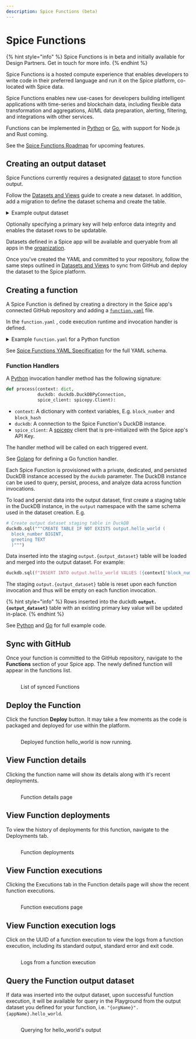 ```yaml
---
description: Spice Functions (beta)
---
```


# Spice Functions

{% hint style="info" %}
Spice Functions is in beta and initially available for Design Partners. Get in touch for more info.
{% endhint %}

Spice Functions is a hosted compute experience that enables developers to write code in their preferred language and run it on the Spice platform, co-located with Spice data.

Spice Functions enables new use-cases for developers building intelligent applications with time-series and blockchain data, including flexible data transformation and aggregations, AI/ML data preparation, alerting, filtering, and integrations with other services.

Functions can be implemented in [Python](python.md) or [Go](golang.md), with support for Node.js and Rust coming.

See the [Spice Functions Roadmap](roadmap.md) for upcoming features.

## Creating an output dataset

Spice Functions currently requires a designated [dataset](../datasets-and-views.md) to store function output.

Follow the [Datasets and Views](../datasets-and-views.md) guide to create a new dataset. In addition, add a migration to define the dataset schema and create the table.

<details>

<summary>Example output dataset</summary>

```yaml
# .spice/datasets/hello_world.yml
name: {orgName}.{appName}.hello_world
type: append
migrations:
  - name: create_table
    sql: |
      CREATE TABLE IF NOT EXISTS {orgName}.{appName}.hello_world (
        block_number BIGINT PRIMARY KEY,
        greeting TEXT
      )
```

Replace `{orgName}` and `{appName}` with the values for your specific org and app.

</details>

Optionally specifying a primary key will help enforce data integrity and enables the dataset rows to be updatable.

Datasets defined in a Spice app will be available and queryable from all apps in the [organization](../../portal/organizations.md).

Once you've created the YAML and committed to your repository, follow the same steps outlined in [Datasets and Views](../datasets-and-views.md) to sync from GitHub and deploy the dataset to the Spice platform.

## Creating a function

A Spice Function is defined by creating a directory in the Spice app's connected GitHub repository and adding a [`function.yaml`](../../reference/specifications/spice-functions-yaml-specification/) file.

In the `function.yaml` , code execution runtime and invocation handler is defined.

<details>

<summary>Example <code>function.yaml</code> for a Python function</summary>

```yaml
# hello_world/function.yaml
output_datasets: 
  - {orgName}.{appName}.hello_world
# This will trigger the function to execute on every new Ethereum block.
triggers:
  - path: eth
# This selects the runtime that will execute your code.
runtime: python3.11
# For Python, handler is [script_name].[method]
# The below will invoke a method `process` in a file `spice_function.py`.
handler: spice_function.process
```

Replace `{orgName}` and `{appName}` with the values for your specific org and app.

</details>

See [Spice Functions YAML Specification](../../reference/specifications/spice-functions-yaml-specification/) for the full YAML schema.

### Function Handlers

A [Python](python.md) invocation handler method has the following signature:

```python
def process(context: dict, 
            duckdb: duckdb.DuckDBPyConnection, 
            spice_client: spicepy.Client):
```

* `context`: A dictionary with context variables, E.g. `block_number` and `block_hash`
* `duckdb`: A connection to the Spice Function's DuckDB instance.
* `spice_client`: A [spicepy](https://github.com/spiceai/spicepy) client that is pre-initialized with the Spice app's API Key.

The handler method will be called on each triggered event.

See [Golang](golang.md) for defining a Go function handler.

Each Spice Function is provisioned with a private, dedicated, and persisted DuckDB instance accessed by the `duckdb` parameter. The DuckDB instance can be used to query, persist, process, and analyze data across function invocations.

To load and persist data into the output dataset, first create a staging table in the DuckDB instance, in the `output` namespace with the same schema used in the dataset creation. E.g.

```python
# Create output dataset staging table in DuckDB
duckdb.sql("""CREATE TABLE IF NOT EXISTS output.hello_world (
  block_number BIGINT,
  greeting TEXT
  )""")
```

Data inserted into the staging `output.{output_dataset}` table will be loaded and merged into the output dataset. For example:

```python
duckdb.sql(f"INSERT INTO output.hello_world VALUES ({context['block_number']}, 'Hello!')")
```

The staging `output.{output_dataset}` table is reset upon each function invocation and thus will be empty on each function invocation.

{% hint style="info" %}
Rows inserted into the duckdb **`output.{output_dataset}`** table with an existing primary key value will be updated in-place.
{% endhint %}

See [Python](python.md) and [Go](golang.md) for full example code.

## Sync with GitHub

Once your function is committed to the GitHub repository, navigate to the **Functions** section of your Spice app. The newly defined function will appear in the functions list.

<figure><img src="../../.gitbook/assets/Screenshot 2023-10-24 at 6.13.27 PM.png" alt=""><figcaption><p>List of synced Functions</p></figcaption></figure>

## Deploy the Function

Click the function **Deploy** button. It may take a few moments as the code is packaged and deployed for use within the platform.

<figure><img src="../../.gitbook/assets/Screenshot 2023-10-24 at 9.10.58 PM.png" alt=""><figcaption><p>Deployed function hello_world is now running.</p></figcaption></figure>

## View Function details

Clicking the function name will show its details along with it's recent deployments.

<figure><img src="../../.gitbook/assets/Screenshot 2023-10-24 at 9.11.55 PM.png" alt=""><figcaption><p>Function details page</p></figcaption></figure>

## View Function deployments

To view the history of deployments for this function, navigate to the Deployments tab.

<figure><img src="../../.gitbook/assets/Screenshot 2023-10-24 at 9.13.28 PM.png" alt=""><figcaption><p>Function deployments</p></figcaption></figure>

## View Function executions

Clicking the Executions tab in the Function details page will show the recent function executions.

<figure><img src="../../.gitbook/assets/Screenshot 2023-10-24 at 9.14.09 PM.png" alt=""><figcaption><p>Function executions page</p></figcaption></figure>

## View Function execution logs

Click on the UUID of a function execution to view the logs from a function execution, including its standard output, standard error and exit code.

<figure><img src="../../.gitbook/assets/Screenshot 2023-10-24 at 9.14.48 PM.png" alt=""><figcaption><p>Logs from a function execution</p></figcaption></figure>

## Query the Function output dataset

If data was inserted into the output dataset, upon successful function execution, it will be available for query in the Playground from the output dataset you defined for your function, i.e. `"{orgName}".{appName}.hello_world`.

<figure><img src="../../.gitbook/assets/Screenshot 2023-10-24 at 9.16.28 PM.png" alt=""><figcaption><p>Querying for hello_world's output</p></figcaption></figure>
